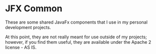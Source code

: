 # JFX Common

These are some shared JavaFx components that I use in my personal development projects.

At this point, they are not really meant for use outside of my projects; however, if you find them useful, they are available under the Apache 2 license - AS IS.